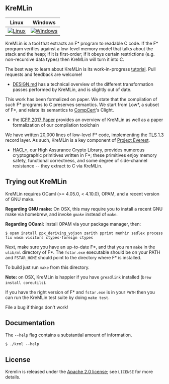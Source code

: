KreMLin
-------

| Linux | Windows |
|---------|-------|
| [![Linux](https://msr-project-everest.visualstudio.com/Everest/_apis/build/status/Kremlin/Kremlin-Linux?branchName=master)](https://msr-project-everest.visualstudio.com/Everest/_build/latest?definitionId=38&branchName=master) | [![Windows](https://msr-project-everest.visualstudio.com/Everest/_apis/build/status/Kremlin/Kremlin-Windows?branchName=master)](https://msr-project-everest.visualstudio.com/Everest/_build/latest?definitionId=40&branchName=master) |

KreMLin is a tool that extracts an F\* program to readable C code. If the F\*
program verifies against a low-level memory model that talks about the stack and
the heap; if it is first-order; if it obeys certain restrictions (e.g.
non-recursive data types) then KreMLin will turn it into C.

The best way to learn about KreMLin is its work-in-progress
[tutorial](https://fstarlang.github.io/lowstar/html/). Pull requests and
feedback are welcome!

- [DESIGN.md](DESIGN.md) has a technical overview of the different
  transformation passes performed by KreMLin, and is slightly out of date.

This work has been formalized on paper. We state that the compilation of
such F\* programs to C preserves semantics. We start from Low\*, a subset of
F\*, and relate its semantics to [CompCert](http://compcert.inria.fr/)'s Clight.
- the [ICFP 2017 Paper] provides an overview of KreMLin as well
  as a paper formalization of our compilation toolchain

We have written 20,000 lines of low-level F\* code, implementing the [TLS
1.3](https://tlswg.github.io/tls13-spec/) record layer. As such, KreMLin is a
key component of [Project Everest](https://project-everest.github.io/).
- [HACL*], our High Assurance Crypto Library, provides numerous cryptographic
  primitives written in F\*; these primitives enjoy memory safety, functional
  correctness, and some degree of side-channel resistance -- they extract to C
  via KreMLin.

[ML Workshop Paper]: https://jonathan.protzenko.fr/papers/ml16.pdf
[HACL*]: https://github.com/mitls/hacl-star/
[ICFP 2017 Paper]: https://arxiv.org/abs/1703.00053

## Trying out KreMLin

KreMLin requires OCaml (>= 4.05.0, < 4.10.0), OPAM, and a recent version of GNU make.

**Regarding GNU make:** On OSX, this may require you to install a recent GNU
make via homebrew, and invoke `gmake` instead of `make`.

**Regarding OCaml:** Install OPAM via your package manager, then:

`$ opam install ppx_deriving_yojson zarith pprint menhir sedlex process fix wasm visitors ctypes-foreign ctypes`

Next, make sure you have an up-to-date F\*, and that you ran `make` in the
`ulib/ml` directory of F\*. The `fstar.exe` executable should be on your PATH
and `FSTAR_HOME` should point to the directory where F\* is installed.

To build just run `make` from this directory.

**Note:** on OSX, KreMLin is happier if you have `greadlink` installed (`brew
install coreutils`).

If you have the right version of F\* and `fstar.exe` is in your `PATH` then you
can run the KreMLin test suite by doing `make test`.

File a bug if things don't work!

## Documentation

The `--help` flag contains a substantial amount of information.

```
$ ./krml --help
```

## License

Kremlin is released under the [Apache 2.0 license]; see `LICENSE` for more details.

[Apache 2.0 license]: https://www.apache.org/licenses/LICENSE-2.0
